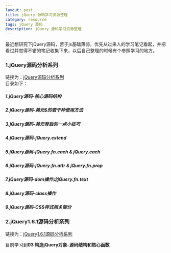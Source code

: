 ```yaml
---
layout: post
title: jQuery 源码学习资源整理
category: resource
tags: jQuery 源码
description: jQuery 源码学习资源整理
---
```


最近想研究下jQuery源码，苦于js基础薄弱，优先从过来人的学习笔记看起，并把看过并觉得不错的笔记收集下来，以后自己整理的时候有个参照学习的地方。

### 1.jQuery源码分析系列
链接为：[jQuery源码分析系列](http://www.cnblogs.com/chyingp/archive/2013/06/03/jquery-souce-code-study.html)  
目录如下：
##### 1.jQuery源码-核心源码结构
##### 2.jQuery源码-美元$的若干种使用方法
##### 3.jQuery源码-美元背后的一点小技巧
##### 4.jQuery源码-jQuery.extend
##### 5.jQuery源码-jQuery.fn.each & jQuery.each
##### 6.jQuery源码-jQuery.fn.attr & jQuery.fn.prop
##### 7.jQuery源码-dom操作之jQuery.fn.text
##### 8.jQuery源码-class操作
##### 9.jQuery源码-CSS样式相关部分

### 2.jQuery1.6.1源码分析系列
链接为：[jQuery1.6.1源码分析系列](http://www.cnblogs.com/nuysoft/archive/2011/11/14/2248023.html)  

目前学习到**03 构造jQuery对象-源码结构和核心函数**
